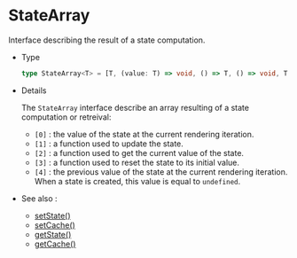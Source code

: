 # StateArray

Interface describing the result of a state computation.

-   Type

    ```ts
    type StateArray<T> = [T, (value: T) => void, () => T, () => void, T];
    ```

-   Details

    The `StateArray` interface describe an array resulting of a state computation or retreival:

    -   `[0]` : the value of the state at the current rendering iteration.
    -   `[1]` : a function used to update the state.
    -   `[2]` : a function used to get the current value of the state.
    -   `[3]` : a function used to reset the state to its initial value.
    -   `[4]` : the previous value of the state at the current rendering iteration. When a state is created, this value is equal to `undefined`.

-   See also :

    -   [setState()](/recursive-docs/core/setState)
    -   [setCache()](/recursive-docs/core/setCache)
    -   [getState()](/recursive-docs/core/getState)
    -   [getCache()](/recursive-docs/core/getCache)
